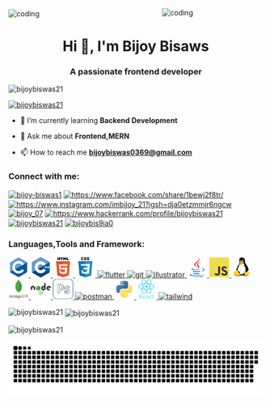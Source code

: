 

<img align="right" alt="coding" width="200" src="https://cdn.dribbble.com/users/1292677/screenshots/6139167/avento.gif">
<img align="center" alt="coding" width="200" src="https://images.squarespace-cdn.com/content/v1/5769fc401b631bab1addb2ab/1541580611624-TE64QGKRJG8SWAIUS7NS/coding-freak.gif">
<h1 align="center">Hi 👋, I'm Bijoy Bisaws</h1>
<h3 align="center">A passionate frontend developer</h3>

<p align="left"> <img src="https://komarev.com/ghpvc/?username=bijoybiswas21&label=Profile%20views&color=0e75b6&style=flat" alt="bijoybiswas21" /> </p>

<p align="left"> <a href="https://github.com/ryo-ma/github-profile-trophy"><img src="https://github-profile-trophy.vercel.app/?username=bijoybiswas21" alt="bijoybiswas21" /></a> </p>

- 🌱 I’m currently learning **Backend Development**

- 💬 Ask me about **Frontend,MERN**

- 📫 How to reach me **bijoybiswas0369@gmail.com**

<h3 align="left">Connect with me:</h3>
<p align="left">
 
<a href="https://linkedin.com/in/bijoy-biswas1" target="blank"><img align="center" src="https://raw.githubusercontent.com/rahuldkjain/github-profile-readme-generator/master/src/images/icons/Social/linked-in-alt.svg" alt="bijoy-biswas1" height="30" width="40" /></a>
<a href="https://fb.com/https://www.facebook.com/share/1bewj2f8tr/" target="blank"><img align="center" src="https://raw.githubusercontent.com/rahuldkjain/github-profile-readme-generator/master/src/images/icons/Social/facebook.svg" alt="https://www.facebook.com/share/1bewj2f8tr/" height="30" width="40" /></a>
<a href="https://instagram.com/https://www.instagram.com/imbijoy_21?igsh=dja0etzmmjr6ngcw" target="blank"><img align="center" src="https://raw.githubusercontent.com/rahuldkjain/github-profile-readme-generator/master/src/images/icons/Social/instagram.svg" alt="https://www.instagram.com/imbijoy_21?igsh=dja0etzmmjr6ngcw" height="30" width="40" /></a>
<a href="https://www.codechef.com/users/bijoy_07" target="blank"><img align="center" src="https://cdn.jsdelivr.net/npm/simple-icons@3.1.0/icons/codechef.svg" alt="bijoy_07" height="30" width="40" /></a>
<a href="https://www.hackerrank.com/https://www.hackerrank.com/profile/bijoybiswas21" target="blank"><img align="center" src="https://raw.githubusercontent.com/rahuldkjain/github-profile-readme-generator/master/src/images/icons/Social/hackerrank.svg" alt="https://www.hackerrank.com/profile/bijoybiswas21" height="30" width="40" /></a>
<a href="https://leetcode.com/u/bijoybiswas21" target="blank"><img align="center" src="https://raw.githubusercontent.com/rahuldkjain/github-profile-readme-generator/master/src/images/icons/Social/leet-code.svg" alt="bijoybiswas21" height="30" width="40" /></a>
<a href="https://auth.geeksforgeeks.org/user/bijoybis9ia0/" target="blank"><img align="center" src="https://raw.githubusercontent.com/rahuldkjain/github-profile-readme-generator/master/src/images/icons/Social/geeks-for-geeks.svg" alt="bijoybis9ia0" height="30" width="40" /></a>
</p>

<h3 align="left">Languages,Tools and Framework:</h3>
 <a href="https://www.cprogramming.com/" target="_blank" rel="noreferrer"> <img src="https://raw.githubusercontent.com/devicons/devicon/master/icons/c/c-original.svg" alt="c" width="40" height="40"/> </a> <a href="https://www.w3schools.com/cpp/" target="_blank" rel="noreferrer"> <img src="https://raw.githubusercontent.com/devicons/devicon/master/icons/cplusplus/cplusplus-original.svg" alt="cplusplus" width="40" height="40"/> </a> <a href="https://www.w3.org/html/" target="_blank" rel="noreferrer"> <img src="https://raw.githubusercontent.com/devicons/devicon/master/icons/html5/html5-original-wordmark.svg" alt="html5" width="40" height="40"/> </a> <a href="https://www.w3schools.com/css/" target="_blank" rel="noreferrer"> <img src="https://raw.githubusercontent.com/devicons/devicon/master/icons/css3/css3-original-wordmark.svg" alt="css3" width="40" height="40"/> </a>  <a href="https://flutter.dev" target="_blank" rel="noreferrer"> <img src="https://www.vectorlogo.zone/logos/flutterio/flutterio-icon.svg" alt="flutter" width="40" height="40"/> </a> <a href="https://git-scm.com/" target="_blank" rel="noreferrer"> <img src="https://www.vectorlogo.zone/logos/git-scm/git-scm-icon.svg" alt="git" width="40" height="40"/> </a>  <a href="https://www.adobe.com/in/products/illustrator.html" target="_blank" rel="noreferrer"> <img src="https://www.vectorlogo.zone/logos/adobe_illustrator/adobe_illustrator-icon.svg" alt="illustrator" width="40" height="40"/> </a> <a href="https://www.java.com" target="_blank" rel="noreferrer"> <img src="https://raw.githubusercontent.com/devicons/devicon/master/icons/java/java-original.svg" alt="java" width="40" height="40"/> </a> <a href="https://developer.mozilla.org/en-US/docs/Web/JavaScript" target="_blank" rel="noreferrer"> <img src="https://raw.githubusercontent.com/devicons/devicon/master/icons/javascript/javascript-original.svg" alt="javascript" width="40" height="40"/> </a> <a href="https://www.linux.org/" target="_blank" rel="noreferrer"> <img src="https://raw.githubusercontent.com/devicons/devicon/master/icons/linux/linux-original.svg" alt="linux" width="40" height="40"/> </a> <a href="https://www.mongodb.com/" target="_blank" rel="noreferrer"> <img src="https://raw.githubusercontent.com/devicons/devicon/master/icons/mongodb/mongodb-original-wordmark.svg" alt="mongodb" width="40" height="40"/> </a> <a href="https://nodejs.org" target="_blank" rel="noreferrer"> <img src="https://raw.githubusercontent.com/devicons/devicon/master/icons/nodejs/nodejs-original-wordmark.svg" alt="nodejs" width="40" height="40"/> </a> <a href="https://www.photoshop.com/en" target="_blank" rel="noreferrer"> <img src="https://raw.githubusercontent.com/devicons/devicon/master/icons/photoshop/photoshop-line.svg" alt="photoshop" width="40" height="40"/> </a> <a href="https://postman.com" target="_blank" rel="noreferrer"> <img src="https://www.vectorlogo.zone/logos/getpostman/getpostman-icon.svg" alt="postman" width="40" height="40"/> </a> <a href="https://www.python.org" target="_blank" rel="noreferrer"> <img src="https://raw.githubusercontent.com/devicons/devicon/master/icons/python/python-original.svg" alt="python" width="40" height="40"/> </a> <a href="https://reactjs.org/" target="_blank" rel="noreferrer"> <img src="https://raw.githubusercontent.com/devicons/devicon/master/icons/react/react-original-wordmark.svg" alt="react" width="40" height="40"/> </a> <a href="https://tailwindcss.com/" target="_blank" rel="noreferrer"> <img src="https://www.vectorlogo.zone/logos/tailwindcss/tailwindcss-icon.svg" alt="tailwind" width="40" height="40"/> </a> </p>

<p><img align="left" src="https://github-readme-stats.vercel.app/api/top-langs?username=bijoybiswas21&show_icons=true&locale=en&layout=compact" alt="bijoybiswas21" /></p>

<p>&nbsp;<img align="center" src="https://github-readme-stats.vercel.app/api?username=bijoybiswas21&show_icons=true&locale=en" alt="bijoybiswas21" /></p>

<p><img align="center" src="https://github-readme-streak-stats.herokuapp.com/?user=bijoybiswas21&" alt="bijoybiswas21" /></p>

<picture>
  <source media="(prefers-color-scheme: dark)" srcset="https://raw.githubusercontent.com/bijoybiswas21/bijoybiswas21/output/github-snake-dark.svg" />
  <source media="(prefers-color-scheme: light)" srcset="https://raw.githubusercontent.com/bijoybiswas21/bijoybiswas21/output/github-snake.svg" />
  <img alt="github-snake" src="https://raw.githubusercontent.com/bijoybiswas21/bijoybiswas21/output/github-snake.svg" />
</picture>
